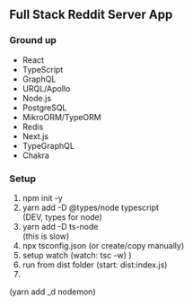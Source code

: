 ## Full Stack Reddit Server App
### Ground up
- React
- TypeScript
- GraphQL
- URQL/Apollo
- Node.js
- PostgreSQL
- MikroORM/TypeORM
- Redis
- Next.js
- TypeGraphQL
- Chakra
### Setup
1. npm init -y
2. yarn add -D @types/node typescript 
   <br/>(DEV, types for node)
3. yarn add -D ts-node
   <br/>(this is slow)
4. npx tsconfig.json
   (or create/copy manually)
5. setup watch (watch: tsc -w) )
6. run from dist folder (start: dist:index.js)  
7. 
(yarn add _d nodemon)

   

